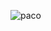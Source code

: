 ![paco](https://github.com/mehmetalikenger/Pac-Man/assets/51053401/13352f26-c8a2-4b84-9064-1643f0920d8b)
